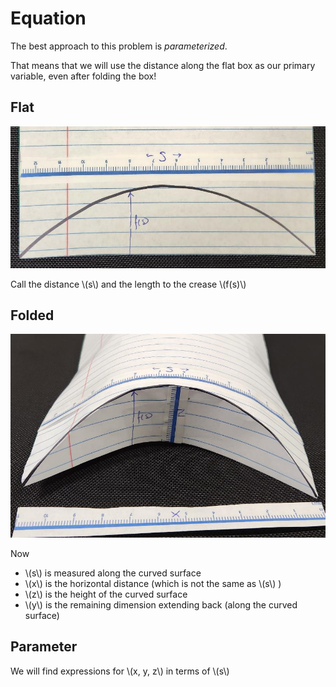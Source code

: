 # Equation

The best approach to this problem is *parameterized*.

That means that we will use the distance along the flat box as our primary variable, even after folding the box!

## Flat

![](images/ruler_flat.jpg)

Call the distance  \\(s\\) and the length to the crease  \\(f(s)\\)

## Folded

![](images/ruler_folded.jpg)

Now 
* \\(s\\)  is measured along the curved surface 
* \\(x\\)  is the horizontal distance (which is not the same as  \\(s\\) )
* \\(z\\)  is the height of the curved surface
* \\(y\\)  is the remaining dimension extending back (along the curved surface)

## Parameter

We will find expressions for  \\(x, y, z\\)  in terms of  \\(s\\)


